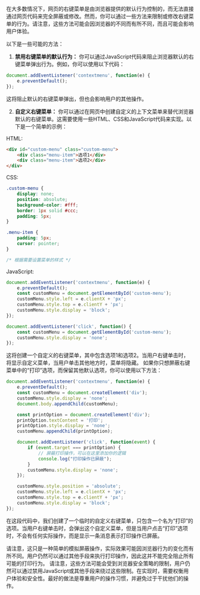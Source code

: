 在大多数情况下，网页的右键菜单是由浏览器提供的默认行为控制的，而无法直接通过网页代码来完全屏蔽或修改。然而，你可以通过一些方法来限制或修改右键菜单的行为。请注意，这些方法可能会因浏览器的不同而有所不同，而且可能会影响用户体验。

以下是一些可能的方法：

1. **禁用右键菜单的默认行为：** 你可以通过JavaScript代码来阻止浏览器默认的右键菜单弹出行为。例如，你可以使用以下代码：

```javascript
document.addEventListener('contextmenu', function(e) {
    e.preventDefault();
});
```

这将阻止默认的右键菜单弹出，但也会影响用户的其他操作。

2. **自定义右键菜单：** 你可以通过在网页中创建自定义的上下文菜单来替代浏览器默认的右键菜单。这需要使用一些HTML、CSS和JavaScript代码来实现。以下是一个简单的示例：

HTML:
```html
<div id="custom-menu" class="custom-menu">
    <div class="menu-item">选项1</div>
    <div class="menu-item">选项2</div>
</div>
```

CSS:
```css
.custom-menu {
    display: none;
    position: absolute;
    background-color: #fff;
    border: 1px solid #ccc;
    padding: 5px;
}

.menu-item {
    padding: 5px;
    cursor: pointer;
}

/* 根据需要设置菜单的样式 */
```

JavaScript:
```javascript
document.addEventListener('contextmenu', function(e) {
    e.preventDefault();
    const customMenu = document.getElementById('custom-menu');
    customMenu.style.left = e.clientX + 'px';
    customMenu.style.top = e.clientY + 'px';
    customMenu.style.display = 'block';
});

document.addEventListener('click', function() {
    const customMenu = document.getElementById('custom-menu');
    customMenu.style.display = 'none';
});
```

这将创建一个自定义的右键菜单，其中包含选项1和选项2。当用户右键单击时，将显示自定义菜单，当用户单击其他地方时，菜单将隐藏。
如果你只想屏蔽右键菜单中的“打印”选项，而保留其他默认选项，你可以使用以下方法：

```javascript
document.addEventListener('contextmenu', function(e) {
    e.preventDefault();
    const customMenu = document.createElement('div');
    customMenu.style.display = 'none';
    document.body.appendChild(customMenu);

    const printOption = document.createElement('div');
    printOption.textContent = '打印';
    printOption.style.display = 'none';
    customMenu.appendChild(printOption);

    document.addEventListener('click', function(event) {
        if (event.target === printOption) {
            // 屏蔽打印操作，可以在这里添加你的逻辑
            console.log("打印操作已屏蔽");
        }
        customMenu.style.display = 'none';
    });

    customMenu.style.position = 'absolute';
    customMenu.style.left = e.clientX + 'px';
    customMenu.style.top = e.clientY + 'px';
    customMenu.style.display = 'block';
});
```

在这段代码中，我们创建了一个临时的自定义右键菜单，只包含一个名为“打印”的选项。当用户右键单击时，会弹出这个自定义菜单，但是当用户点击“打印”选项时，不会有任何实际操作，而是显示一条消息表示打印操作已屏蔽。

请注意，这只是一种简单的模拟屏蔽操作，实际效果可能因浏览器行为的变化而有所不同。用户仍然可以通过其他手段来执行打印操作，因此这并不能完全阻止所有可能的打印行为。
请注意，这些方法可能会受到浏览器安全策略的限制，用户仍然可以通过禁用JavaScript或其他手段来绕过这些限制。在实现时，需要权衡用户体验和安全性。最好的做法是尊重用户的操作习惯，并避免过于干扰他们的操作。
